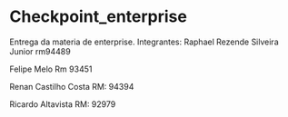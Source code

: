 # Checkpoint_enterprise
Entrega da materia de enterprise.
Integrantes:
Raphael Rezende Silveira Junior 
rm94489

Felipe Melo
Rm 93451

Renan Castilho Costa 
RM: 94394

Ricardo Altavista 
RM: 92979
